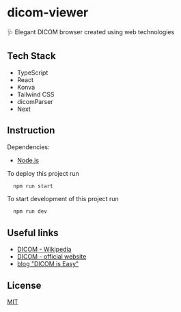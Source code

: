 
# dicom-viewer

🩺 Elegant DICOM browser created using web technologies

## Tech Stack

- TypeScript
- React
- Konva
- Tailwind CSS
- dicomParser
- Next

## Instruction

Dependencies:
- [Node.js](https://nodejs.org/)

To deploy this project run

```bash
  npm run start
```

To start development of this project run

```bash
  npm run dev
```

## Useful links

 - [DICOM - Wikipedia](https://en.wikipedia.org/wiki/DICOM)
 - [DICOM - official website](https://www.dicomstandard.org/)
 - [blog "DICOM is Easy"](https://dicomiseasy.blogspot.com/)


## License

[MIT](https://choosealicense.com/licenses/mit/)
